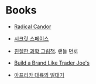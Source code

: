 # Books

* [Radical Candor](radical_candor.md)

* [시크릿 스페이스](secret_space.md)

* [친절한 과학 그림책](thing_explainer.md). 랜들 먼로

* [Build a Brand Like Trader Joe's](build_a_brand_like_trader_joes.md)

* [아프리카 대륙의 일대기](africa_a_biography_of_the_continent.md)
